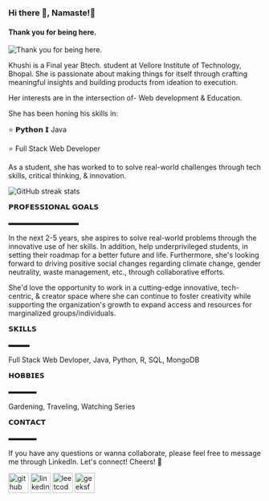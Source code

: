 ### Hi there 👋, Namaste!🙏
#### Thank you for being here.
![Thank you for being here.](https://arturssmirnovs.github.io/github-profile-readme-generator/images/banner.png)

Khushi is a Final year Btech. student at Vellore Institute of Technology, Bhopal.  She is passionate about making things for itself through crafting meaningful insights and 
building products from ideation to execution.

Her interests are in the intersection of- Web development & Education. 

She has been honing his skills in:

⭐ 𝗣𝘆𝘁𝗵𝗼𝗻 𝗜 Java

⭐ Full Stack Web Developer

As a student, she has worked to to solve real-world challenges through tech skills, critical thinking, & innovation. 


![GitHub streak stats](https://streak-stats.demolab.com/?user=KhushiJaiswal09)  


𝗣𝗥𝗢𝗙𝗘𝗦𝗦𝗜𝗢𝗡𝗔𝗟 𝗚𝗢𝗔𝗟𝗦

▬▬▬▬▬▬▬▬▬▬

In the next 2-5 years, she aspires to solve real-world problems through the innovative use of her skills. In addition, help underprivileged students,  in setting their roadmap for a better future and life. 
Furthermore, she's looking forward to driving positive social changes regarding climate change, gender neutrality, waste management, etc., through collaborative efforts.

She'd love the opportunity to work in a cutting-edge innovative, tech-centric, & creator space where she can continue to foster creativity while supporting the organization's growth to expand access and resources for marginalized groups/individuals.

𝗦𝗞𝗜𝗟𝗟𝗦 

▬▬▬

Full Stack Web Devloper, Java, Python, R, SQL, MongoDB


𝗛𝗢𝗕𝗕𝗜𝗘𝗦

▬▬▬▬

 Gardening, Traveling, Watching Series

𝗖𝗢𝗡𝗧𝗔𝗖𝗧

▬▬▬▬

If you have any questions or wanna collaborate, please feel free to message me through LinkedIn.
Let's connect! 
Cheers! 💫


[<img src='https://cdn.jsdelivr.net/npm/simple-icons@3.0.1/icons/github.svg' alt='github' height='40'>](https://github.com/KhushiJaiswal09)   [<img src='https://cdn.jsdelivr.net/npm/simple-icons@3.0.1/icons/linkedin.svg' alt='linkedin' height='40'>](https://www.linkedin.com/in/https://www.linkedin.com/in/khushi-jaiswal-256423237//)     [<img src='https://cdn.jsdelivr.net/npm/simple-icons@3.0.1/icons/leetcode.svg' alt='leetcode' height='40'>](https://leetcode.com/u/KhushiJaiswal0909/)    [<img src='https://cdn.jsdelivr.net/npm/simple-icons@3.0.1/icons/geeksforgeeks.svg' alt='geeksforgeeks' height='40'>](https://auth.geeksforgeeks.org/user/jaiswalkhushi677/practice)  



